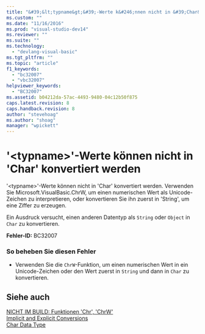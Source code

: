 ```yaml
---
title: "&#39;&lt;typname&gt;&#39;-Werte k&#246;nnen nicht in &#39;Char&#39; konvertiert werden | Microsoft Docs"
ms.custom: ""
ms.date: "11/16/2016"
ms.prod: "visual-studio-dev14"
ms.reviewer: ""
ms.suite: ""
ms.technology: 
  - "devlang-visual-basic"
ms.tgt_pltfrm: ""
ms.topic: "article"
f1_keywords: 
  - "bc32007"
  - "vbc32007"
helpviewer_keywords: 
  - "BC32007"
ms.assetid: b04212da-57ac-4493-9480-04c12b50f875
caps.latest.revision: 8
caps.handback.revision: 8
author: "stevehoag"
ms.author: "shoag"
manager: "wpickett"
---
```

# &#39;&lt;typname&gt;&#39;-Werte k&#246;nnen nicht in &#39;Char&#39; konvertiert werden
'\<typname\>'\-Werte können nicht in 'Char' konvertiert werden. Verwenden Sie Microsoft.VisualBasic.ChrW, um einen numerischen Wert als Unicode\-Zeichen zu interpretieren, oder konvertieren Sie ihn zuerst in 'String', um eine Ziffer zu erzeugen.  
  
 Ein Ausdruck versucht, einen anderen Datentyp als `String` oder `Object` in `Char` zu konvertieren.  
  
 **Fehler\-ID:** BC32007  
  
### So beheben Sie diesen Fehler  
  
-   Verwenden Sie die `ChrW`\-Funktion, um einen numerischen Wert in ein Unicode\-Zeichen oder den Wert zuerst in `String` und dann in `Char` zu konvertieren.  
  
## Siehe auch  
 [NICHT IM BUILD: Funktionen 'Chr', 'ChrW'](http://msdn.microsoft.com/de-de/37f3c707-8a6f-4c51-9b02-9e634c4299ab)   
 [Implicit and Explicit Conversions](../../visual-basic/programming-guide/language-features/data-types/implicit-and-explicit-conversions.md)   
 [Char Data Type](../../visual-basic/language-reference/data-types/char-data-type.md)